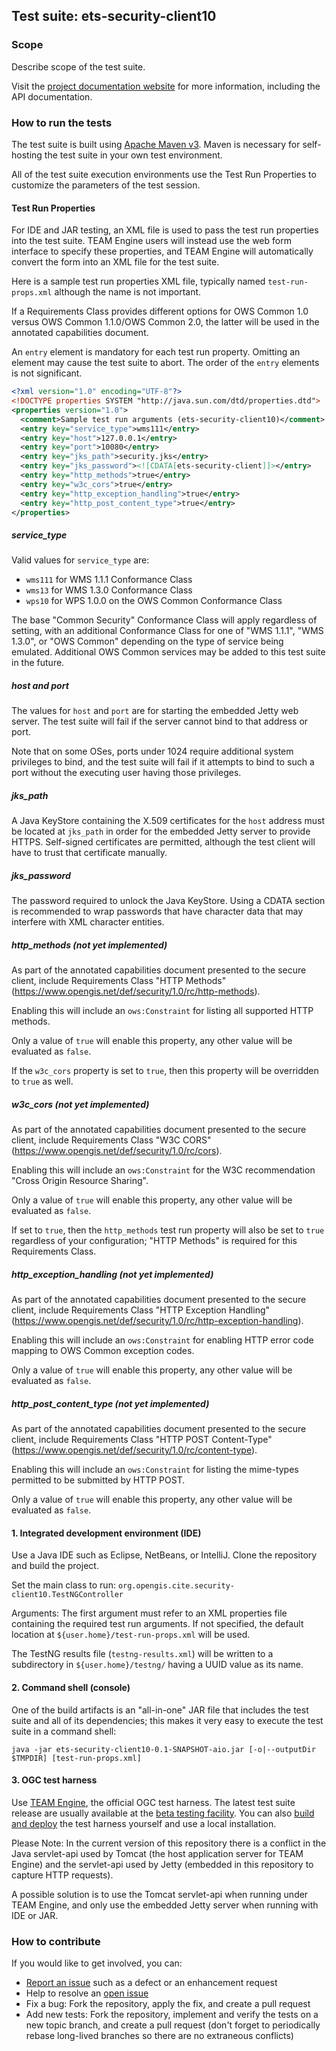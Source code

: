 ## Test suite: ets-security-client10

### Scope

Describe scope of the test suite.

Visit the [project documentation website](http://opengeospatial.github.io/ets-security-client10/) 
for more information, including the API documentation.

### How to run the tests

The test suite is built using [Apache Maven v3](https://maven.apache.org/). 
Maven is necessary for self-hosting the test suite in your own test
environment.

All of the test suite execution environments use the Test Run Properties
to customize the parameters of the test session.

#### Test Run Properties

For IDE and JAR testing, an XML file is used to pass the test run
properties into the test suite. TEAM Engine users will instead use the
web form interface to specify these properties, and TEAM Engine will
automatically convert the form into an XML file for the test suite.

Here is a sample test run properties XML file, typically named
`test-run-props.xml` although the name is not important.

If a Requirements Class provides different options for OWS Common 1.0 
versus OWS Common 1.1.0/OWS Common 2.0, the latter will be used in the
annotated capabilities document.

An `entry` element is mandatory for each test run property. Omitting an
element may cause the test suite to abort. The order of the `entry`
elements is not significant.

```xml
<?xml version="1.0" encoding="UTF-8"?>
<!DOCTYPE properties SYSTEM "http://java.sun.com/dtd/properties.dtd">
<properties version="1.0">
  <comment>Sample test run arguments (ets-security-client10)</comment>
  <entry key="service_type">wms111</entry>
  <entry key="host">127.0.0.1</entry>
  <entry key="port">10080</entry>
  <entry key="jks_path">security.jks</entry>
  <entry key="jks_password"><![CDATA[ets-security-client]]></entry>
  <entry key="http_methods">true</entry>
  <entry key="w3c_cors">true</entry>
  <entry key="http_exception_handling">true</entry>
  <entry key="http_post_content_type">true</entry>
</properties>
```

##### service_type

Valid values for `service_type` are:

* `wms111` for WMS 1.1.1 Conformance Class
* `wms13` for WMS 1.3.0 Conformance Class
* `wps10` for WPS 1.0.0 on the OWS Common Conformance Class 

The base "Common Security" Conformance Class will apply regardless of setting, with
an additional Conformance Class for one of "WMS 1.1.1", "WMS 1.3.0", or
"OWS Common" depending on the type of service being emulated. Additional
OWS Common services may be added to this test suite in the future.

##### host and port

The values for `host` and `port` are for starting the embedded Jetty web
server. The test suite will fail if the server cannot bind to that address
or port.

Note that on some OSes, ports under 1024 require additional system
privileges to bind, and the test suite will fail if it attempts to bind
to such a port without the executing user having those privileges.

##### jks\_path

A Java KeyStore containing the X.509 certificates for the `host` address
must be located at `jks_path` in order for the embedded Jetty server to
provide HTTPS. Self-signed certificates are permitted, although the test
client will have to trust that certificate manually.

##### jks\_password

The password required to unlock the Java KeyStore. Using a CDATA section
is recommended to wrap passwords that have character data that may
interfere with XML character entities.

##### http\_methods (not yet implemented)

As part of the annotated capabilities document presented to the secure
client, include Requirements Class "HTTP Methods" 
(https://www.opengis.net/def/security/1.0/rc/http-methods).

Enabling this will include an `ows:Constraint` for listing all supported 
HTTP methods.

Only a value of `true` will enable this property, any other value will
be evaluated as `false`.

If the `w3c_cors` property is set to `true`, then this property will be
overridden to `true` as well.

##### w3c\_cors (not yet implemented)

As part of the annotated capabilities document presented to the secure
client, include Requirements Class "W3C CORS" 
(https://www.opengis.net/def/security/1.0/rc/cors).

Enabling this will include an `ows:Constraint` for the W3C recommendation
"Cross Origin Resource Sharing".

Only a value of `true` will enable this property, any other value will
be evaluated as `false`.

If set to `true`, then the `http_methods` test run property will also be
set to `true` regardless of your configuration; "HTTP Methods" is 
required for this Requirements Class.

##### http\_exception\_handling (not yet implemented)

As part of the annotated capabilities document presented to the secure
client, include Requirements Class "HTTP Exception Handling" 
(https://www.opengis.net/def/security/1.0/rc/http-exception-handling).

Enabling this will include an `ows:Constraint` for enabling HTTP error
code mapping to OWS Common exception codes.

Only a value of `true` will enable this property, any other value will
be evaluated as `false`.

##### http\_post\_content\_type (not yet implemented)

As part of the annotated capabilities document presented to the secure
client, include Requirements Class "HTTP POST Content-Type" 
(https://www.opengis.net/def/security/1.0/rc/content-type).

Enabling this will include an `ows:Constraint` for listing the mime-types
permitted to be submitted by HTTP POST.

Only a value of `true` will enable this property, any other value will
be evaluated as `false`.

#### 1. Integrated development environment (IDE)

Use a Java IDE such as Eclipse, NetBeans, or IntelliJ. Clone the repository and build the project.

Set the main class to run: `org.opengis.cite.security-client10.TestNGController`

Arguments: The first argument must refer to an XML properties file containing the 
required test run arguments. If not specified, the default location at 
`${user.home}/test-run-props.xml` will be used.

The TestNG results file (`testng-results.xml`) will be written to a subdirectory
in `${user.home}/testng/` having a UUID value as its name.

#### 2. Command shell (console)

One of the build artifacts is an "all-in-one" JAR file that includes the test 
suite and all of its dependencies; this makes it very easy to execute the test 
suite in a command shell:

`java -jar ets-security-client10-0.1-SNAPSHOT-aio.jar [-o|--outputDir $TMPDIR] [test-run-props.xml]`

#### 3. OGC test harness

Use [TEAM Engine](https://github.com/opengeospatial/teamengine), the official OGC test harness.
The latest test suite release are usually available at the [beta testing facility](http://cite.opengeospatial.org/te2/). 
You can also [build and deploy](https://github.com/opengeospatial/teamengine) the test 
harness yourself and use a local installation.

Please Note: In the current version of this repository there is a 
conflict in the Java servlet-api used by Tomcat (the host application
server for TEAM Engine) and the servlet-api used by Jetty (embedded in
this repository to capture HTTP requests). 

A possible solution is to use the Tomcat servlet-api when running under
TEAM Engine, and only use the embedded Jetty server when running with
IDE or JAR.

### How to contribute

If you would like to get involved, you can:

* [Report an issue](https://github.com/opengeospatial/ets-cat30/issues) such as a defect or 
an enhancement request
* Help to resolve an [open issue](https://github.com/opengeospatial/ets-cat30/issues?q=is%3Aopen)
* Fix a bug: Fork the repository, apply the fix, and create a pull request
* Add new tests: Fork the repository, implement and verify the tests on a new topic branch, 
and create a pull request (don't forget to periodically rebase long-lived branches so 
there are no extraneous conflicts)
